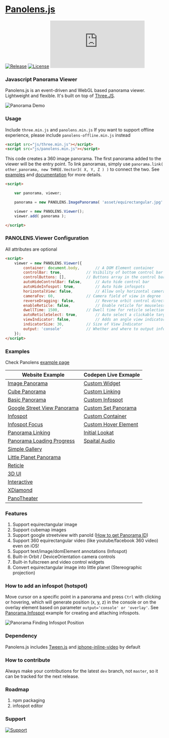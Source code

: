 # [Panolens.js](http://pchen66.github.io/Panolens)

[![Release][release-badge]][release-badge-url]
[![License][license-badge]][license-badge-url]
![GzipSize][gzip-size-badge]

### Javascript Panorama Viewer

Panolens.js is an event-driven and WebGL based panorama viewer. Lightweight and flexible. It's built on top of [Three.JS](https://github.com/mrdoob/three.js).

![Panorama Demo](https://github.com/pchen66/pchen66.github.io/blob/master/Panolens/images/panolens.gif?raw=true)

### Usage

Include `three.min.js` and `panolens.min.js`
If you want to support offline experience, please include `panolens-offline.min.js` instead

```html
<script src="js/three.min.js"></script>
<script src="js/panolens.min.js"></script>
```
This code creates a 360 image panorama. The first panorama added to the viewer will be the entry point. To link panoramas, simply use `panorama.link( other_panorama, new THREE.Vector3( X, Y, Z ) )` to connect the two. See [examples](http://pchen66.github.io/Panolens/) and [documentation](http://pchen66.github.io/Panolens/docs/index.html) for more details.

```html
<script>

	var panorama, viewer;

	panorama = new PANOLENS.ImagePanorama( 'asset/equirectangular.jpg' );

	viewer = new PANOLENS.Viewer();
	viewer.add( panorama );

</script>
```

### PANOLENS.Viewer Configuration
All attributes are optional
```html
<script>
	viewer = new PANOLENS.Viewer({
		container: document.body,		// A DOM Element container
		controlBar: true, 			// Vsibility of bottom control bar
		controlButtons: [],			// Buttons array in the control bar. Default to ['fullscreen', 'setting', 'video']
		autoHideControlBar: false,		// Auto hide control bar
		autoHideInfospot: true,			// Auto hide infospots
		horizontalView: false,			// Allow only horizontal camera control
		cameraFov: 60,				// Camera field of view in degree
		reverseDragging: false,			// Reverse orbit control direction
		enableReticle: false,			// Enable reticle for mouseless interaction
		dwellTime: 1500,			// Dwell time for reticle selection in millisecond
		autoReticleSelect: true,		// Auto select a clickable target after dwellTime
		viewIndicator: false,			// Adds an angle view indicator in upper left corner
		indicatorSize: 30,			// Size of View Indicator
		output: 'console'			// Whether and where to output infospot position. Could be 'console' or 'overlay'
	});
</script>
```

### Examples

Check Panolens [example page](http://pchen66.github.io/Panolens/#Example)

Website Example | Codepen Live Exmaple
------------ | -------------
[Image Panorama](https://pchen66.github.io/Panolens/examples/panorama_image.html) | [Custom Widget](https://codepen.io/pchen66/pen/vZVyYr)
[Cube Panorama](https://pchen66.github.io/Panolens/examples/panorama_cube.html) | [Custom Linking](https://codepen.io/pchen66/pen/yXeWMJ)
[Basic Panorama](https://pchen66.github.io/Panolens/examples/panorama_basic.html) | [Custom Infospot](https://codepen.io/pchen66/pen/dRYNNG)
[Google Street View Panorama](https://pchen66.github.io/Panolens/examples/panorama_googlestreetview.html) | [Custom Set Panorama](https://codepen.io/pchen66/pen/RgxeJM)
[Infospot](https://pchen66.github.io/Panolens/examples/panorama_infospot.html) | [Custom Container](https://codepen.io/pchen66/pen/gMmggW)
[Infospot Focus](https://pchen66.github.io/Panolens/examples/panorama_infospot_focus.html) | [Custom Hover Element](https://codepen.io/pchen66/pen/vKvWQV)
[Panorama Linking](https://pchen66.github.io/Panolens/examples/panorama_linking.html) | [Initial Lookat](https://codepen.io/pchen66/pen/LLgxME)
[Panorama Loading Progress](https://pchen66.github.io/Panolens/examples/panorama_loading_progress.html) | [Spaital Audio](https://codepen.io/pchen66/pen/EZjbXq)
[Simple Gallery](https://pchen66.github.io/Panolens/examples/panorama_simple_gallery.html) | 
[Little Planet Panorama](https://pchen66.github.io/Panolens/examples/littleplanet_image.html) | 
[Reticle](https://pchen66.github.io/Panolens/examples/panorama_reticle.html) | 
[3D UI](https://pchen66.github.io/Panolens/examples/panorama_ui.html) | 
[Interactive](https://pchen66.github.io/Panolens/examples/panorama_interactive.html) | 
[XDiamond](https://pchen66.github.io/Panolens/XDiamond) | 
[PanoTheater](http://pchen66.github.io/PanoTheater) | 

### Features

1.	Support equirectangular image
2.	Support cubemap images
3.	Support google streetview with panoId ([How to get Panorama ID](http://stackoverflow.com/questions/29916149/google-maps-streetview-how-to-get-panorama-id))
4.	Support 360 equirectangular video (like youtube/facebook 360 video) even on iOS!
5.	Support text/image/domElement annotations (Infospot)
6.	Built-in Orbit / DeviceOrientation camera controls
7.	Built-in fullscreen and video control widgets
8.	Convert equirectangular image into little planet (Stereographic projection)

### How to add an infospot (hotspot)

Move cursor on a specific point in a panorama and press `Ctrl` with clicking or hovering, which will generate position (x, y, z) in the console or on the overlay element based on parameter `output='console' or 'overlay'`. See [Panorama Infospot](http://pchen66.github.io/Panolens/examples/panorama_infospot.html) example for creating and attaching infospots.

![Panorama Finding Infospot Position](https://github.com/pchen66/pchen66.github.io/blob/master/Panolens/images/panolens_add_infospot_480p.gif?raw=true)

### Dependency

Panolens.js includes [Tween.js](https://github.com/tweenjs/tween.js/) and [iphone-inline-video](https://github.com/bfred-it/iphone-inline-video) by default

### How to contribute

Always make your contributions for the latest `dev` branch, not `master`, so it can be tracked for the next release. 

### Roadmap
1.	npm packaging
2.	infospot editor

### Support
[![Support][panolens-support]][panolens-support-url]

[release-badge]: https://img.shields.io/github/release/pchen66/panolens.js.svg
[release-badge-url]:https://github.com/pchen66/panolens.js/releases
[license-badge]: https://img.shields.io/github/license/pchen66/panolens.js.svg
[license-badge-url]: ./LICENSE
[gzip-size-badge]: http://img.badgesize.io/https://raw.githubusercontent.com/pchen66/panolens.js/master/build/panolens.min.js?compression=gzip&label=gzip%20size
[panolens-support]: https://pledgie.com/campaigns/34234.png?skin_name=chrome
[panolens-support-url]: https://pledgie.com/campaigns/34234